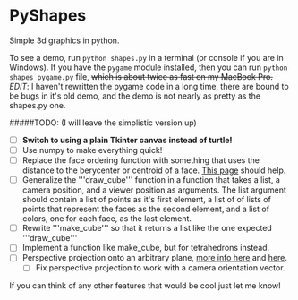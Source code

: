 PyShapes
==========

Simple 3d graphics in python.

To see a demo, run `python shapes.py` in a terminal (or console if you are in Windows). If you have the `pygame` module installed, then you can run `python shapes_pygame.py` file, ~~which is about twice as fast on my MacBook Pro.~~ *EDIT*: I haven't rewritten the pygame code in a long time, there are bound to be bugs in it's old demo, and the demo is not nearly as pretty as the shapes.py one.

#####TODO: (I will leave the simplistic version up)
- [ ] **Switch to using a plain Tkinter canvas instead of turtle!**
- [ ] Use numpy to make everything quick!
- [ ] Replace the face ordering function with something that uses the distance to the berycenter or centroid of a face. [This page](http://en.wikipedia.org/wiki/Centroid#Of_triangle_and_tetrahedron) should help.
- [ ] Generalize the '''draw_cube''' function in a function that takes a list, a camera position, and a viewer position as arguments. The list argument should contain a list of points as it's first element, a list of of lists of points that represent the faces as the second element, and a list of colors, one for each face, as the last element.
- [ ] Rewrite '''make_cube''' so that it returns a list like the one expected '''draw_cube'''
- [ ] Implement a function like make_cube, but for tetrahedrons instead.
- [ ] Perspective projection onto an arbitrary plane, [more info here](http://www.ecse.rpi.edu/~wrf/Research/Short_Notes/homogeneous.html) and [here](http://tutorial.math.lamar.edu/Classes/CalcII/EqnsOfPlanes.aspx).
  - [ ] Fix perspective projection to work with a camera orientation vector.

If you can think of any other features that would be cool just let me know!
